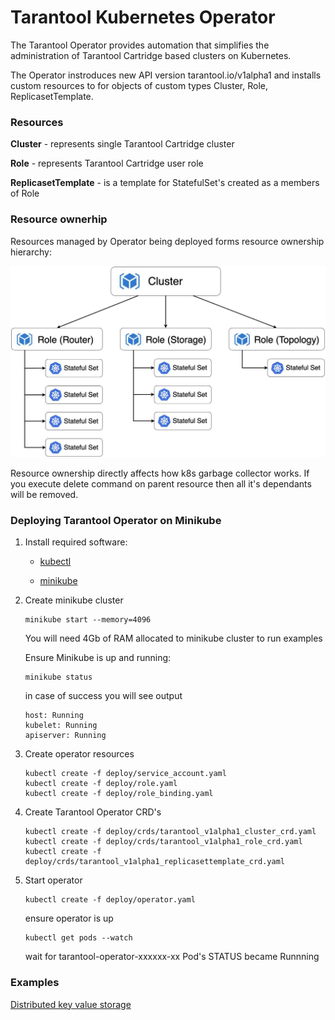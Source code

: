 # Tarantool Kubernetes Operator

The Tarantool Operator provides automation that simplifies the administration of Tarantool Cartridge based clusters on Kubernetes.

The Operator instroduces new API version tarantool.io/v1alpha1 and installs custom resources to for objects of custom types Cluster, Role, ReplicasetTemplate.


### Resources

**Cluster** - represents single Tarantool Cartridge cluster

**Role** - represents Tarantool Cartridge user role

**ReplicasetTemplate** - is a template for StatefulSet's created as a members of Role

### Resource ownerhip

Resources managed by Operator being deployed forms resource ownership hierarchy:

![Resource ownership](./assets/resource_ownership.jpg)

Resource ownership directly affects how k8s garbage collector works. If you execute delete command on parent resource then all it's dependants will be removed.

### Deploying Tarantool Operator on Minikube

1. Install required software:

    - [kubectl](https://kubernetes.io/docs/tasks/tools/install-kubectl)

    - [minikube](https://kubernetes.io/docs/tasks/tools/install-minikube/)


1. Create minikube cluster

    ```shell
    minikube start --memory=4096
    ```

    You will need 4Gb of RAM allocated to minikube cluster to run examples

    Ensure Minikube is up and running:

    ```shell
    minikube status
    ```

    in case of success you will see output

    ```shell
    host: Running
    kubelet: Running
    apiserver: Running
    ```

1. Create operator resources

    ```shell
    kubectl create -f deploy/service_account.yaml
    kubectl create -f deploy/role.yaml
    kubectl create -f deploy/role_binding.yaml
    ```

1. Create Tarantool Operator CRD's

    ```shell
    kubectl create -f deploy/crds/tarantool_v1alpha1_cluster_crd.yaml
    kubectl create -f deploy/crds/tarantool_v1alpha1_role_crd.yaml
    kubectl create -f deploy/crds/tarantool_v1alpha1_replicasettemplate_crd.yaml
    ```

1. Start operator

    ```shell
    kubectl create -f deploy/operator.yaml
    ```

    ensure operator is up 

    ```shell
    kubectl get pods --watch
    ```

    wait for tarantool-operator-xxxxxx-xx Pod's STATUS became Runnning

### Examples

[Distributed key value storage](/examples/kv)
